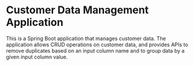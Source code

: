 # Customer Data Management Application
This is a Spring Boot application that manages customer data. The application allows CRUD operations on customer data, and provides APIs to remove duplicates based on an input column name and to group data by a given input column value.
